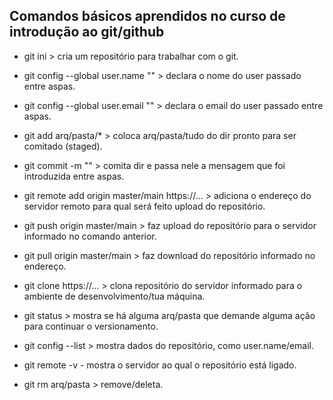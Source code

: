 ## Comandos básicos aprendidos no curso de introdução ao git/github

- git ini > cria um repositório para trabalhar com o git.
- git config --global user.name "" > declara o nome do user passado entre aspas.
- git config --global user.email "" > declara o email do user passado entre aspas.
- git add arq/pasta/* > coloca arq/pasta/tudo do dir pronto para ser comitado (staged).
- git commit -m "" > comita dir e passa nele a mensagem que foi introduzida entre aspas.
- git remote add origin master/main https://... > adiciona o endereço do servidor remoto para qual será feito upload do repositório.
- git push origin master/main > faz upload do repositório para o servidor informado no comando anterior.
- git pull origin master/main > faz download do repositório informado no endereço.
- git clone https://... > clona repositório do servidor informado para o ambiente de desenvolvimento/tua máquina.

- git status > mostra se há alguma arq/pasta que demande alguma ação para continuar o versionamento.
- git config --list > mostra dados do repositório, como user.name/email.
- git remote -v - mostra o servidor ao qual o repositório está ligado.
- git rm arq/pasta > remove/deleta.
